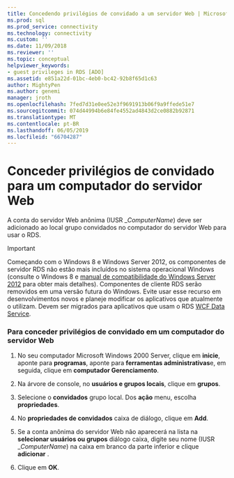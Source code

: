 ```yaml
---
title: Concedendo privilégios de convidado a um servidor Web | Microsoft Docs
ms.prod: sql
ms.prod_service: connectivity
ms.technology: connectivity
ms.custom: ''
ms.date: 11/09/2018
ms.reviewer: ''
ms.topic: conceptual
helpviewer_keywords:
- guest privileges in RDS [ADO]
ms.assetid: e851a22d-01bc-4eb0-bc42-92b8f65d1c63
author: MightyPen
ms.author: genemi
manager: jroth
ms.openlocfilehash: 7fed7d31e0ee52e3f9691913b06f9a9ffede51e7
ms.sourcegitcommit: 074d44994b6e84fe4552ad4843d2ce0882b92871
ms.translationtype: MT
ms.contentlocale: pt-BR
ms.lasthandoff: 06/05/2019
ms.locfileid: "66704287"
---
```

# <a name="granting-guest-privileges-to-a-web-server-computer"></a>Conceder privilégios de convidado para um computador do servidor Web
A conta do servidor Web anônima (IUSR _*ComputerName*) deve ser adicionado ao local grupo convidados no computador do servidor Web para usar o RDS.  
  
> [!IMPORTANT]
>  Começando com o Windows 8 e Windows Server 2012, os componentes de servidor RDS não estão mais incluídos no sistema operacional Windows (consulte o Windows 8 e [manual de compatibilidade do Windows Server 2012](https://www.microsoft.com/download/details.aspx?id=27416) para obter mais detalhes). Componentes de cliente RDS serão removidos em uma versão futura do Windows. Evite usar esse recurso em desenvolvimentos novos e planeje modificar os aplicativos que atualmente o utilizam. Devem ser migrados para aplicativos que usam o RDS [WCF Data Service](https://go.microsoft.com/fwlink/?LinkId=199565).  
  
### <a name="to-grant-guest-privileges-to-a-web-server-computer"></a>Para conceder privilégios de convidado em um computador do servidor Web  
  
1.  No seu computador Microsoft Windows 2000 Server, clique em **inicie**, aponte para **programas**, aponte para **ferramentas administrativas**e, em seguida, clique em **computador Gerenciamento**.  
  
2.  Na árvore de console, no **usuários e grupos locais**, clique em **grupos**.  
  
3.  Selecione o **convidados** grupo local. Dos **ação** menu, escolha **propriedades**.  
  
4.  No **propriedades de convidados** caixa de diálogo, clique em **Add**.  
  
5.  Se a conta anônima do servidor Web não aparecerá na lista na **selecionar usuários ou grupos** diálogo caixa, digite seu nome (IUSR _*ComputerName*) na caixa em branco da parte inferior e clique **adicionar** .  
  
6.  Clique em **OK**.


